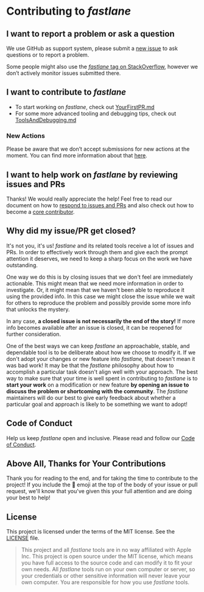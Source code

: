 # Contributing to _fastlane_

## I want to report a problem or ask a question

We use GitHub as support system, please submit a [new issue](https://github.com/fastlane/fastlane/issues/new) to ask questions or to report a problem. 

Some people might also use the [_fastlane_ tag on StackOverflow](https://stackoverflow.com/questions/tagged/fastlane), however we don’t actively monitor issues submitted there.

## I want to contribute to _fastlane_

- To start working on _fastlane_, check out [YourFirstPR.md][firstpr]
- For some more advanced tooling and debugging tips, check out [ToolsAndDebugging.md](ToolsAndDebugging.md)

### New Actions

Please be aware that we don’t accept submissions for new actions at the moment. You can find more information about that [here][submit action].

## I want to help work on _fastlane_ by reviewing issues and PRs

Thanks! We would really appreciate the help! Feel free to read our document on how to [respond to issues and PRs][responding to prs] and also check out how to become a [core contributor][core contributor].

## Why did my issue/PR get closed?

It's not you, it's us! _fastlane_ and its related tools receive a lot of issues and PRs. In order to effectively work through them and give each the prompt attention it deserves, we need to keep a sharp focus on the work we have outstanding.

One way we do this is by closing issues that we don't feel are immediately actionable. This might mean that we need more information in order to investigate. Or, it might mean that we haven't been able to reproduce it using the provided info. In this case we might close the issue while we wait for others to reproduce the problem and possibly provide some more info that unlocks the mystery.

In any case, **a closed issue is not necessarily the end of the story!** If more info becomes available after an issue is closed, it can be reopened for further consideration.

One of the best ways we can keep _fastlane_ an approachable, stable, and dependable tool is to be deliberate about how we choose to modify it. If we don't adopt your changes or new feature into _fastlane,_ that doesn't mean it was bad work! It may be that the _fastlane_ philosophy about how to accomplish a particular task doesn't align well with your approach. The best way to make sure that your time is well spent in contributing to _fastlane_ is to **start your work** on a modification or new feature **by opening an issue to discuss the problem or shortcoming with the community**. The _fastlane_ maintainers will do our best to give early feedback about whether a particular goal and approach is likely to be something we want to adopt!

## Code of Conduct
Help us keep _fastlane_ open and inclusive. Please read and follow our [Code of Conduct][code of conduct].

## Above All, Thanks for Your Contributions

Thank you for reading to the end, and for taking the time to contribute to the project! If you include the 🔑 emoji at the top of the body of your issue or pull request, we'll know that you've given this your full attention and are doing your best to help!

## License

This project is licensed under the terms of the MIT license. See the [LICENSE][license] file.

> This project and all _fastlane_ tools are in no way affiliated with Apple Inc. This project is open source under the MIT license, which means you have full access to the source code and can modify it to fit your own needs. All _fastlane_ tools run on your own computer or server, so your credentials or other sensitive information will never leave your own computer. You are responsible for how you use _fastlane_ tools.

<!-- Links: -->
[code of conduct]: CODE_OF_CONDUCT.md
[core contributor]: CORE_CONTRIBUTOR.md
[license]: LICENSE
[tools and debugging]: ToolsAndDebugging.md
[vision]: VISION.md
[responding to prs]: RespondingToIssuesAndPullRequests.md
[plugins]: https://github.com/fastlane/fastlane/blob/master/fastlane/docs/Plugins.md#readme
[firstpr]: YourFirstPR.md
[submit action]: fastlane/docs/Plugins.md#submitting-the-action-to-the-fastlane-main-repo
